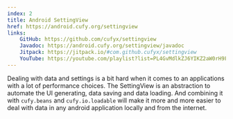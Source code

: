 ```yaml
---
index: 2
title: Android SettingView
href: https://android.cufy.org/settingview
links:
    GitHub: https://github.com/cufyx/settingview
    Javadoc: https://android.cufy.org/settingview/javadoc
    Jitpack: https://jitpack.io/#com.github.cufyx/settingview
    YouTube: https://youtube.com/playlist?list=PL4GvMdlkZJ6YIKZ2aW0rH9FazuxlRcqs6
---
```


Dealing with data and settings is a bit hard when it comes to an applications
with a lot of performance choices. The SettingView is an abstraction to
automate the UI generating, data saving and data loading. And combining
it with `cufy.beans` and `cufy.io.loadable` will make it more and more easier
to deal with data in any android application locally and from the internet.